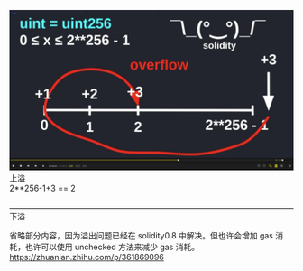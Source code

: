 ![](./img/2022-05-13-10-17-49.png)  
上溢  
2\*\*256-1+3 == 2

![](./img/2022-05-13-10-18-54.png)  
下溢

省略部分内容，因为溢出问题已经在 solidity0.8 中解决。但也许会增加 gas 消耗，也许可以使用 unchecked 方法来减少 gas 消耗。  
https://zhuanlan.zhihu.com/p/361869096
